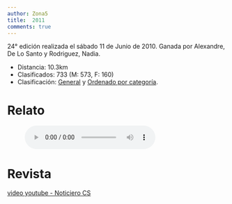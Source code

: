 ```yaml
---
author: Zona5
title:  2011
comments: true
---
```

24° edición realizada el sábado 11 de Junio de 2010. Ganada por Alexandre, De Lo Santo y Rodriguez, Nadia.

* Distancia: 10.3km
* Clasificados: 733 (M: 573, F: 160)
* Clasificación: [General](/clasificacion/2011/2011.html) y [Ordenado por categoría](/clasificacion/2011/2011cat.html).

# Relato

<figure>
    <audio
        controls
        src="/assets/audio/relatos/2011.mp3">
            Your browser does not support the
            <code>audio</code> element.
    </audio>
</figure>

# Revista

[video youtube - Noticiero CS](https://www.youtube.com/watch?v=f6yRjPKhJv4)